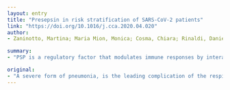 ```yaml
---
layout: entry
title: "Presepsin in risk stratification of SARS-CoV-2 patients"
link: "https://doi.org/10.1016/j.cca.2020.04.020"
author:
- Zaninotto, Martina; Maria Mion, Monica; Cosma, Chiara; Rinaldi, Daniela; Plebani, Mario

summary:
- "PSP is a regulatory factor that modulates immune responses by interacting with T and B cells. It is useful for early diagnosis, prognosis and risk stratification prediction. In 75 consecutive patients suffering from COVID-19 microbiology proven infection, PSP has been measured in addition to routine laboratory tests performed during the period of hospitalization from January to March 2020. Patients showing PSP values higher than 250 ng/L did stay in ICU for a significantly longer time than those showing lower values."

original:
- "A severe form of pneumonia, is the leading complication of the respiratory Coronavirus disease 2019 (COVID-19), recently renamed SARS-CoV-2. Soluble cluster of differentiation (CD)14 subtype (sCD14-ST also termed presepsin PSP) is a regulatory factor that modulates immune responses by interacting with T and B cells, useful for early diagnosis, prognosis and risk stratification prediction. METHODS: In 75 consecutive patients suffering from COVID-19 microbiology proven infection, admitted to intensive care unit (ICU, n=21, 28%) and/or in infectious disease ward (IW, n=54, 72%), PSP (Pathfast, Mitsubishi, Japan) has been measured in addition to routine laboratory tests performed during the period of hospitalization (from January to March 2020). RESULTS: PSP demonstrates: -statistically significant higher values (Mann-Whitney test) in 6 patients died (median, IQR= 1046, 763-1240; vs 417, 281-678 ng/L, p<0.05); -statistically significant but poor correlations with CRP (r= 0.59 p<0.001), LDH (r=0.52, p<0.001) and PCT (r=0.72, p<0.001) measured at the same day; -a significant relationship between concentrations and ICU stay. In fact patients showing PSP values higher than 250 ng/L (cut-off for risk stratification) did stay in ICU for a significantly longer time (median 17 days, IQR 12-31; p<0.001) than those exhibiting lower values (median 10 days, IQR 7-18). CONCLUSIONS: The data obtained seems to demonstrate the role of PSP in providing prognostic information in COVID-19 patients, allowing to identify, during the early phase of the monitoring, the patients suffering from a more severe disease which will be hospitalized for a more long time."
---
```


